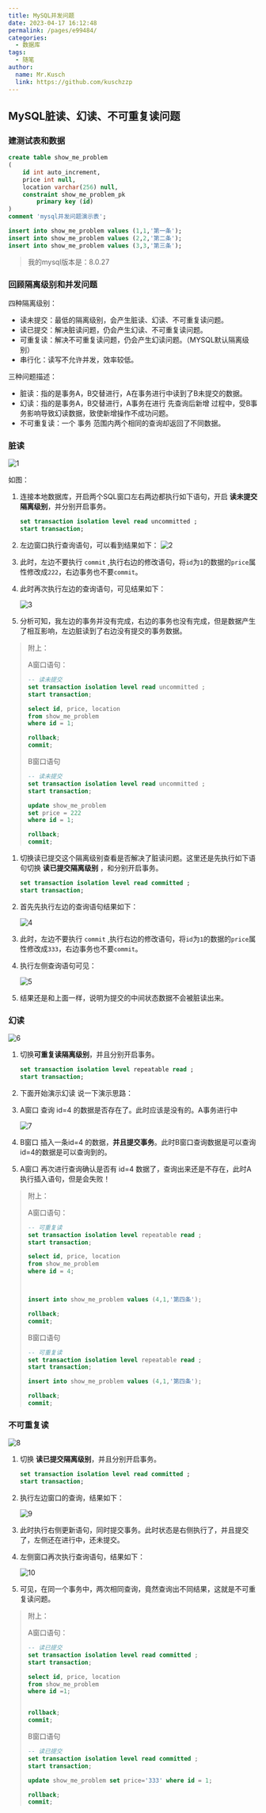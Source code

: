 ```yaml
---
title: MySQL并发问题
date: 2023-04-17 16:12:48
permalink: /pages/e99484/
categories:
  - 数据库
tags:
  - 随笔
author: 
  name: Mr.Kusch
  link: https://github.com/kuschzzp
---
```

## MySQL脏读、幻读、不可重复读问题

### 建测试表和数据

```sql
create table show_me_problem
(
	id int auto_increment,
	price int null,
	location varchar(256) null,
	constraint show_me_problem_pk
		primary key (id)
)
comment 'mysql并发问题演示表';

insert into show_me_problem values (1,1,'第一条');
insert into show_me_problem values (2,2,'第二条');
insert into show_me_problem values (3,3,'第三条');
```

> 我的mysql版本是：8.0.27

### 回顾隔离级别和并发问题

四种隔离级别：

- 读未提交：最低的隔离级别，会产生脏读、幻读、不可重复读问题。
- 读已提交：解决脏读问题，仍会产生幻读、不可重复读问题。
- 可重复读：解决不可重复读问题，仍会产生幻读问题。（MYSQL默认隔离级别）
- 串行化：读写不允许并发，效率较低。

三种问题描述：

- 脏读：指的是事务A，B交替进行，A在事务进行中读到了B未提交的数据。
- 幻读：指的是事务A，B交替进行，A事务在进行 先查询后新增 过程中，受B事务影响导致幻读数据，致使新增操作不成功问题。
- 不可重复读：一个 事务 范围内两个相同的查询却返回了不同数据。

### 脏读


   ![1](https://img.superkusch.fun/docs/1.png)

如图：

1. 连接本地数据库，开启两个SQL窗口左右两边都执行如下语句，开启 **读未提交隔离级别**，并分别开启事务。

   ```SQL
   set transaction isolation level read uncommitted ;
   start transaction;
   ```

2. 左边窗口执行查询语句，可以看到结果如下：
   ![2](https://img.superkusch.fun/docs/2.png)

3. 此时，左边不要执行 `commit` ,执行右边的修改语句，将`id`为`1`的数据的`price`属性修改成`222`，右边事务也不要`commit`。

4. 此时再次执行左边的查询语句，可见结果如下：

   ![3](https://img.superkusch.fun/docs/3.png)


5. 分析可知，我左边的事务并没有完成，右边的事务也没有完成，但是数据产生了相互影响，左边脏读到了右边没有提交的事务数据。

> 附上：
>
> A窗口语句：
>
> ```sql
> -- 读未提交
> set transaction isolation level read uncommitted ;
> start transaction;
> 
> select id, price, location
> from show_me_problem
> where id = 1;
> 
> rollback;
> commit;
> ```
>
> B窗口语句
>
> ```sql
> -- 读未提交
> set transaction isolation level read uncommitted ;
> start transaction;
> 
> update show_me_problem
> set price = 222
> where id = 1;
> 
> rollback;
> commit;
> ```

1. 切换读已提交这个隔离级别查看是否解决了脏读问题。这里还是先执行如下语句切换 **读已提交隔离级别** ，和分别开启事务。

   ```sql
   set transaction isolation level read committed ;
   start transaction;
   ```

2. 首先先执行左边的查询语句结果如下：

   ![4](https://img.superkusch.fun/docs/4.png)


3. 此时，左边不要执行 `commit` ,执行右边的修改语句，将`id`为`1`的数据的`price`属性修改成`333`，右边事务也不要`commit`。

4. 执行左侧查询语句可见：

   ![5](https://img.superkusch.fun/docs/5.png)


5. 结果还是和上面一样，说明为提交的中间状态数据不会被脏读出来。

### 幻读

   ![6](https://img.superkusch.fun/docs/6.png)

1. 切换**可重复读隔离级别**，并且分别开启事务。

   ```sql
   set transaction isolation level repeatable read ;
   start transaction;
   ```

2. 下面开始演示幻读 说一下演示思路：

  1. A窗口 查询 id=4 的数据是否存在了。此时应该是没有的。A事务进行中

     ![7](https://img.superkusch.fun/docs/7.png)


2. B窗口 插入一条id=4 的数据，**并且提交事务**。此时B窗口查询数据是可以查询id=4的数据是可以查询到的。

3. A窗口 再次进行查询确认是否有 id=4 数据了，查询出来还是不存在，此时A执行插入语句，但是会失败！

> 附上：
>
> A窗口语句：
>
> ```sql
> -- 可重复读
> set transaction isolation level repeatable read ;
> start transaction;
> 
> select id, price, location
> from show_me_problem
> where id = 4;
> 
> 
> 
> insert into show_me_problem values (4,1,'第四条');
> 
> rollback;
> commit;
> ```
>
> B窗口语句
>
> ```sql
> -- 可重复读
> set transaction isolation level repeatable read ;
> start transaction;
> 
> insert into show_me_problem values (4,1,'第四条');
> 
> rollback;
> commit;
> ```

### 不可重复读

   ![8](https://img.superkusch.fun/docs/8.png)

1. 切换 **读已提交隔离级别**，并且分别开启事务。

   ```sql
   set transaction isolation level read committed ;
   start transaction;
   ```

2. 执行左边窗口的查询，结果如下：

   ![9](https://img.superkusch.fun/docs/9.png)



3. 此时执行右侧更新语句，同时提交事务。此时状态是右侧执行了，并且提交了，左侧还在进行中，还未提交。

4. 左侧窗口再次执行查询语句，结果如下：

   ![10](https://img.superkusch.fun/docs/10.png)

5. 可见，在同一个事务中，两次相同查询，竟然查询出不同结果，这就是不可重复读问题。

> 附上：
>
> A窗口语句：
>
> ```sql
> -- 读已提交
> set transaction isolation level read committed ;
> start transaction;
> 
> select id, price, location
> from show_me_problem
> where id =1;
> 
> 
> rollback;
> commit;
> ```
>
> B窗口语句
>
> ```sql
> -- 读已提交
> set transaction isolation level read committed ;
> start transaction;
> 
> update show_me_problem set price='333' where id = 1;
> 
> rollback;
> commit;
> ```
